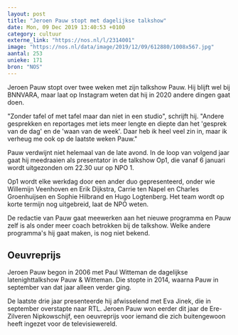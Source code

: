 ```yaml
---
layout: post
title: "Jeroen Pauw stopt met dagelijkse talkshow"
date: Mon, 09 Dec 2019 13:40:53 +0100
category: cultuur
externe_link: "https://nos.nl/l/2314001"
image: "https://nos.nl/data/image/2019/12/09/612880/1008x567.jpg"
aantal: 253
unieke: 171
bron: "NOS"
---
```


<p>Jeroen Pauw stopt over twee weken met zijn talkshow Pauw. Hij blijft wel bij BNNVARA, maar laat op Instagram weten dat hij in 2020 andere dingen gaat doen.</p>
<p>"Zonder tafel of met tafel maar dan niet in een studio", schrijft hij. "Andere gesprekken en reportages met iets meer lengte en diepte dan het 'gesprek van de dag' en de 'waan van de week'. Daar heb ik heel veel zin in, maar ik verheug me ook op de laatste weken Pauw."</p>
<p>Pauw verdwijnt niet helemaal van de late avond. In de loop van volgend jaar gaat hij meedraaien als presentator in de talkshow Op1, die vanaf 6 januari wordt uitgezonden om 22.30 uur op NPO 1.</p>
<p>Op1 wordt elke werkdag door een ander duo gepresenteerd, onder wie Willemijn Veenhoven en Erik Dijkstra, Carrie ten Napel en Charles Groenhuijsen en Sophie Hilbrand en Hugo Logtenberg. Het team wordt op korte termijn nog uitgebreid, laat de NPO weten.</p>
<p>De redactie van Pauw gaat meewerken aan het nieuwe programma en Pauw zelf is als onder meer coach betrokken bij de talkshow. Welke andere programma's hij gaat maken, is nog niet bekend.</p>
<h2>Oeuvreprijs</h2>
<p>Jeroen Pauw begon in 2006 met Paul Witteman de dagelijkse latenighttalkshow Pauw &amp; Witteman. Die stopte in 2014, waarna Pauw in september van dat jaar alleen verder ging.</p>
<p>De laatste drie jaar presenteerde hij afwisselend met Eva Jinek, die in september overstapte naar RTL. Jeroen Pauw won eerder dit jaar de Ere-Zilveren Nipkowschijf, een oeuvreprijs voor iemand die zich buitengewoon heeft ingezet voor de televisiewereld.</p>
